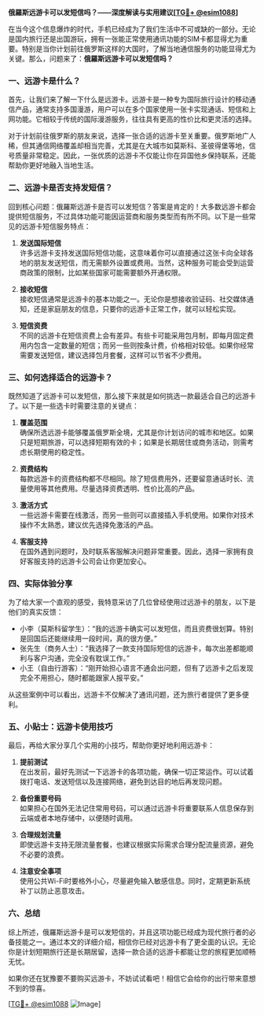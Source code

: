 **俄羅斯远游卡可以发短信吗？——深度解读与实用建议[[TG💪+ @esim1088](https://t.me/s/esim1088)]**

在当今这个信息爆炸的时代，手机已经成为了我们生活中不可或缺的一部分。无论是国内旅行还是出国游玩，拥有一张能正常使用通讯功能的SIM卡都显得尤为重要。特别是当你计划前往俄罗斯这样的大国时，了解当地通信服务的功能显得尤为关键。那么，问题来了：**俄羅斯远游卡可以发短信吗？**

### 一、远游卡是什么？

首先，让我们来了解一下什么是远游卡。远游卡是一种专为国际旅行设计的移动通信产品，通常支持多国漫游，用户可以在多个国家使用一张卡实现通话、短信和上网功能。它相较于传统的国际漫游服务，往往具有更高的性价比和更灵活的选择。

对于计划前往俄罗斯的朋友来说，选择一张合适的远游卡至关重要。俄罗斯地广人稀，但其通信网络覆盖却相当完善，尤其是在大城市如莫斯科、圣彼得堡等地，信号质量非常稳定。因此，一张优质的远游卡不仅能让你在异国他乡保持联系，还能帮助你更好地融入当地生活。

### 二、远游卡是否支持发短信？

回到核心问题：俄羅斯远游卡是否可以发短信？答案是肯定的！大多数远游卡都会提供短信服务，不过具体功能可能因运营商和服务类型而有所不同。以下是一些常见的远游卡短信服务特点：

1. **发送国际短信**  
   许多远游卡支持发送国际短信功能，这意味着你可以直接通过这张卡向全球各地的朋友发送短信，而无需额外设置或费用。当然，这种服务可能会受到运营商政策的限制，比如某些国家可能需要额外开通权限。

2. **接收短信**  
   接收短信通常是远游卡的基本功能之一。无论你是想接收验证码、社交媒体通知，还是家庭朋友的信息，只要你的远游卡正常工作，就可以轻松实现。

3. **短信资费**  
   不同的远游卡在短信资费上会有差异。有些卡可能采用包月制，即每月固定费用内包含一定数量的短信；而另一些则按条计费，价格相对较低。如果你经常需要发送短信，建议选择包月套餐，这样可以节省不少费用。

### 三、如何选择适合的远游卡？

既然知道了远游卡可以发短信，那么接下来就是如何挑选一款最适合自己的远游卡了。以下是一些选卡时需要注意的关键点：

1. **覆盖范围**  
   确保所选远游卡能够覆盖俄罗斯全境，尤其是你计划访问的城市和地区。如果只是短期旅游，可以选择短期有效的卡；如果是长期居住或商务活动，则需考虑长期使用的稳定性。

2. **资费结构**  
   每款远游卡的资费结构都不尽相同。除了短信费用外，还要留意通话时长、流量使用等其他费用。尽量选择资费透明、性价比高的产品。

3. **激活方式**  
   一些远游卡需要在线激活，而另一些则可以直接插入手机使用。如果你对技术操作不太熟悉，建议优先选择免激活的产品。

4. **客服支持**  
   在国外遇到问题时，及时联系客服解决问题非常重要。因此，选择一家拥有良好客服支持的远游卡公司会让你更加安心。

### 四、实际体验分享

为了给大家一个直观的感受，我特意采访了几位曾经使用过远游卡的朋友，以下是他们的真实反馈：

- 小李（莫斯科留学生）：“我的远游卡确实可以发短信，而且资费很划算。特别是回国后还能继续用一段时间，真的很方便。”  
- 张先生（商务人士）：“我选择了一款支持国际短信的远游卡，每次出差都能顺利与客户沟通，完全没有耽误工作。”  
- 小王（自由行游客）：“刚开始担心语言不通会出问题，但有了远游卡之后发现完全不用担心，随时都能跟家人报平安。”

从这些案例中可以看出，远游卡不仅解决了通讯问题，还为旅行者提供了更多便利。

### 五、小贴士：远游卡使用技巧

最后，再给大家分享几个实用的小技巧，帮助你更好地利用远游卡：

1. **提前测试**  
   在出发前，最好先测试一下远游卡的各项功能，确保一切正常运作。可以试着拨打电话、发送短信以及连接网络，避免到达目的地后再发现问题。

2. **备份重要号码**  
   如果担心在国外无法记住常用号码，可以通过远游卡将重要联系人信息保存到云端或者本地存储中，以便随时调用。

3. **合理规划流量**  
   即使远游卡支持无限流量套餐，也建议根据实际需求合理分配流量资源，避免不必要的浪费。

4. **注意安全事项**  
   使用公共Wi-Fi时要格外小心，尽量避免输入敏感信息。同时，定期更新系统补丁以防止恶意攻击。

### 六、总结

综上所述，俄羅斯远游卡是可以发短信的，并且这项功能已经成为现代旅行者的必备技能之一。通过本文的详细介绍，相信你已经对远游卡有了更全面的认识。无论你是计划短期旅行还是长期居留，选择一款合适的远游卡都能让您的旅程更加顺畅无忧。

如果你还在犹豫要不要购买远游卡，不妨试试看吧！相信它会给你的出行带来意想不到的惊喜。

[[TG💪+ @esim1088](https://t.me/s/esim1088) ![Image](https://i.postimg.cc/4NQfJmqS/Snipaste-2025-05-13-00-14-12.png)]